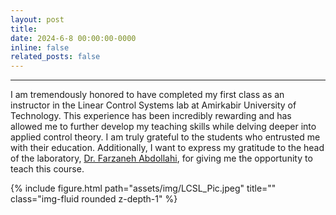 ```yaml
---
layout: post
title: 
date: 2024-6-8 00:00:00-0000
inline: false
related_posts: false
---
```


***
I am tremendously honored to have completed my first class as an instructor in the Linear Control Systems lab at Amirkabir University of Technology. This experience has been incredibly rewarding and has allowed me to further develop my teaching skills while delving deeper into applied control theory.
I am truly grateful to the students who entrusted me with their education. Additionally, I want to express my gratitude to the head of the laboratory, [Dr. Farzaneh Abdollahi](https://aut.ac.ir/cv/2149/FARZANEH%20ABDOLLAHI), for giving me the opportunity to teach this course.

<div class="row justify-content-sm-center">
    <div class="col-sm-8 mt-3 mt-md-0">
        {% include figure.html path="assets/img/LCSL_Pic.jpeg" title="" class="img-fluid rounded z-depth-1" %}
    </div>
</div>
